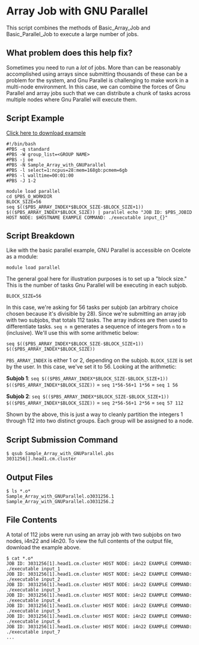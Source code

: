 # Array Job with GNU Parallel

This script combines the methods of Basic_Array_Job and Basic_Parallel_Job to execute a large number of jobs.

## What problem does this help fix?

Sometimes you need to run a _lot_ of jobs. More than can be reasonably accomplished using arrays since submitting thousands of these can be a problem for the system, and Gnu Parallel is challenging to make work in a multi-node environment. In this case, we can combine the forces of Gnu Parallel and array jobs such that we can distribute a chunk of tasks across multiple nodes where Gnu Parallel will execute them. 

## Script Example

[Click here to download example](Sample_Array_GNUParallel.tar.gz)
```
#!/bin/bash
#PBS -q standard
#PBS -W group_list=<GROUP NAME>
#PBS -j oe
#PBS -N Sample_Array_with_GNUParallel
#PBS -l select=1:ncpus=28:mem=168gb:pcmem=6gb
#PBS -l walltime=00:01:00
#PBS -J 1-2

module load parallel
cd $PBS_O_WORKDIR
BLOCK_SIZE=56
seq $(($PBS_ARRAY_INDEX*$BLOCK_SIZE-$BLOCK_SIZE+1)) $(($PBS_ARRAY_INDEX*$BLOCK_SIZE)) | parallel echo "JOB ID: $PBS_JOBID HOST NODE: $HOSTNAME EXAMPLE COMMAND: ./executable input_{}"
```

## Script Breakdown
Like with the basic parallel example, GNU Parallel is accessible on Ocelote as a module:
```
module load parallel
```

The general goal here for illustration purposes is to set up a "block size." This is the number of tasks Gnu Parallel will be executing in each subjob. 

```
BLOCK_SIZE=56
```
In this case, we're asking for 56 tasks per subjob (an arbitrary choice chosen because it's divisible by 28). Since we're submitting an array job with two subjobs, that totals 112 tasks. The array indices are then used to differentiate tasks. ```seq n m``` generates a sequence of integers from ```n``` to ```m``` (inclusive). We'll use this with some arithmetic below:

```
seq $(($PBS_ARRAY_INDEX*$BLOCK_SIZE-$BLOCK_SIZE+1)) $(($PBS_ARRAY_INDEX*$BLOCK_SIZE))
```

```PBS_ARRAY_INDEX``` is either 1 or 2, depending on the subjob. ```BLOCK_SIZE``` is set by the user. In this case, we've set it to 56. Looking at the arithmetic:

**Subjob 1**:
```seq $(($PBS_ARRAY_INDEX*$BLOCK_SIZE-$BLOCK_SIZE+1)) $(($PBS_ARRAY_INDEX*$BLOCK_SIZE))``` = ```seq 1*56-56+1 1*56``` = ```seq 1 56```

**Subjob 2**:
```seq $(($PBS_ARRAY_INDEX*$BLOCK_SIZE-$BLOCK_SIZE+1)) $(($PBS_ARRAY_INDEX*$BLOCK_SIZE))``` = ```seq 2*56-56+1 2*56``` = ```seq 57 112```

Shown by the above, this is just a way to cleanly partition the integers 1 through 112 into two distinct groups. Each group will be assigned to a node.

## Script Submission Command

```
$ qsub Sample_Array_with_GNUParallel.pbs 
3031256[].head1.cm.cluster
```

## Output Files

```
$ ls *.o*
Sample_Array_with_GNUParallel.o3031256.1
Sample_Array_with_GNUParallel.o3031256.2
```

## File Contents

A total of 112 jobs were run using an array job with two subjobs on two nodes, i4n22 and i4n20. To view the full contents of the output file, download the example above.
```
$ cat *.o*
JOB ID: 3031256[1].head1.cm.cluster HOST NODE: i4n22 EXAMPLE COMMAND: ./executable input_1
JOB ID: 3031256[1].head1.cm.cluster HOST NODE: i4n22 EXAMPLE COMMAND: ./executable input_2
JOB ID: 3031256[1].head1.cm.cluster HOST NODE: i4n22 EXAMPLE COMMAND: ./executable input_3
JOB ID: 3031256[1].head1.cm.cluster HOST NODE: i4n22 EXAMPLE COMMAND: ./executable input_4
JOB ID: 3031256[1].head1.cm.cluster HOST NODE: i4n22 EXAMPLE COMMAND: ./executable input_5
JOB ID: 3031256[1].head1.cm.cluster HOST NODE: i4n22 EXAMPLE COMMAND: ./executable input_6
JOB ID: 3031256[1].head1.cm.cluster HOST NODE: i4n22 EXAMPLE COMMAND: ./executable input_7
...
```
